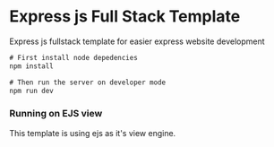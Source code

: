 # Express js Full Stack Template
Express js fullstack template for easier express website development

```cmd
# First install node depedencies
npm install

# Then run the server on developer mode
npm run dev
```

### Running on EJS view
This template is using ejs as it's view engine.
